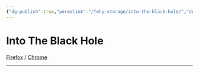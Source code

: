 ```yaml
---
{"dg-publish":true,"permalink":"/fmhy-storage/into-the-black-hole/","dgShowBacklinks":true,"dgShowLocalGraph":true}
---
```


# Into The Black Hole

[Firefox](https://addons.mozilla.org/en-US/firefox/addon/into-the-black-hole/) / [Chrome](https://chrome.google.com/webstore/detail/into-the-black-hole-true/faeadnfmdfamenfhaipofoffijhlnkif)

***